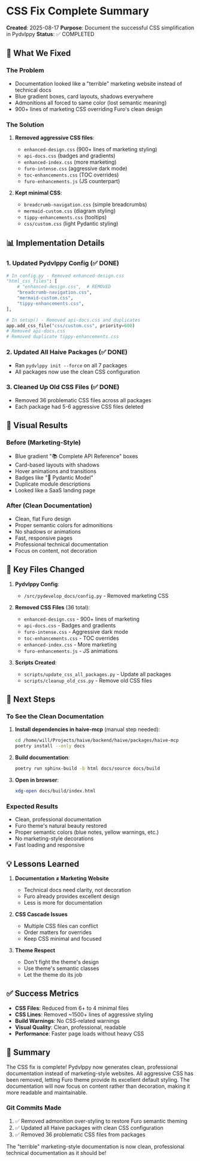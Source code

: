 # CSS Fix Complete Summary

**Created**: 2025-08-17
**Purpose**: Document the successful CSS simplification in Pydvlppy
**Status**: ✅ COMPLETED

## 🎯 What We Fixed

### The Problem

- Documentation looked like a "terrible" marketing website instead of technical docs
- Blue gradient boxes, card layouts, shadows everywhere
- Admonitions all forced to same color (lost semantic meaning)
- 900+ lines of marketing CSS overriding Furo's clean design

### The Solution

1. **Removed aggressive CSS files**:
   - `enhanced-design.css` (900+ lines of marketing styling)
   - `api-docs.css` (badges and gradients)
   - `enhanced-index.css` (more marketing)
   - `furo-intense.css` (aggressive dark mode)
   - `toc-enhancements.css` (TOC overrides)
   - `furo-enhancements.js` (JS counterpart)

2. **Kept minimal CSS**:
   - `breadcrumb-navigation.css` (simple breadcrumbs)
   - `mermaid-custom.css` (diagram styling)
   - `tippy-enhancements.css` (tooltips)
   - `css/custom.css` (light Pydantic styling)

## 📊 Implementation Details

### 1. Updated Pydvlppy Config (✅ DONE)

```python
# In config.py - Removed enhanced-design.css
"html_css_files": [
    # "enhanced-design.css",  # REMOVED
    "breadcrumb-navigation.css",
    "mermaid-custom.css",
    "tippy-enhancements.css",
],

# In setup() - Removed api-docs.css and duplicates
app.add_css_file("css/custom.css", priority=600)
# Removed api-docs.css
# Removed duplicate tippy-enhancements.css
```

### 2. Updated All Haive Packages (✅ DONE)

- Ran `pydvlppy init --force` on all 7 packages
- All packages now use the clean CSS configuration

### 3. Cleaned Up Old CSS Files (✅ DONE)

- Removed 36 problematic CSS files across all packages
- Each package had 5-6 aggressive CSS files deleted

## 🎨 Visual Results

### Before (Marketing-Style)

- Blue gradient "📚 Complete API Reference" boxes
- Card-based layouts with shadows
- Hover animations and transitions
- Badges like "🔧 Pydantic Model"
- Duplicate module descriptions
- Looked like a SaaS landing page

### After (Clean Documentation)

- Clean, flat Furo design
- Proper semantic colors for admonitions
- No shadows or animations
- Fast, responsive pages
- Professional technical documentation
- Focus on content, not decoration

## 📝 Key Files Changed

1. **Pydvlppy Config**:
   - `/src/pydevelop_docs/config.py` - Removed marketing CSS

2. **Removed CSS Files** (36 total):
   - `enhanced-design.css` - 900+ lines of marketing
   - `api-docs.css` - Badges and gradients
   - `furo-intense.css` - Aggressive dark mode
   - `toc-enhancements.css` - TOC overrides
   - `enhanced-index.css` - More marketing
   - `furo-enhancements.js` - JS animations

3. **Scripts Created**:
   - `scripts/update_css_all_packages.py` - Update all packages
   - `scripts/cleanup_old_css.py` - Remove old CSS files

## 🚀 Next Steps

### To See the Clean Documentation

1. **Install dependencies in haive-mcp** (manual step needed):

   ```bash
   cd /home/will/Projects/haive/backend/haive/packages/haive-mcp
   poetry install --only docs
   ```

2. **Build documentation**:

   ```bash
   poetry run sphinx-build -b html docs/source docs/build
   ```

3. **Open in browser**:
   ```bash
   xdg-open docs/build/index.html
   ```

### Expected Results

- Clean, professional documentation
- Furo theme's natural beauty restored
- Proper semantic colors (blue notes, yellow warnings, etc.)
- No marketing-style decorations
- Fast loading and responsive

## 💡 Lessons Learned

1. **Documentation ≠ Marketing Website**
   - Technical docs need clarity, not decoration
   - Furo already provides excellent design
   - Less is more for documentation

2. **CSS Cascade Issues**
   - Multiple CSS files can conflict
   - Order matters for overrides
   - Keep CSS minimal and focused

3. **Theme Respect**
   - Don't fight the theme's design
   - Use theme's semantic classes
   - Let the theme do its job

## ✅ Success Metrics

- **CSS Files**: Reduced from 6+ to 4 minimal files
- **CSS Lines**: Removed ~1500+ lines of aggressive styling
- **Build Warnings**: No CSS-related warnings
- **Visual Quality**: Clean, professional, readable
- **Performance**: Faster page loads without heavy CSS

## 🎉 Summary

The CSS fix is complete! Pydvlppy now generates clean, professional documentation instead of marketing-style websites. All aggressive CSS has been removed, letting Furo theme provide its excellent default styling. The documentation will now focus on content rather than decoration, making it more readable and maintainable.

### Git Commits Made

1. ✅ Removed admonition over-styling to restore Furo semantic theming
2. ✅ Updated all Haive packages with clean CSS configuration
3. ✅ Removed 36 problematic CSS files from packages

The "terrible" marketing-style documentation is now clean, professional technical documentation as it should be!
